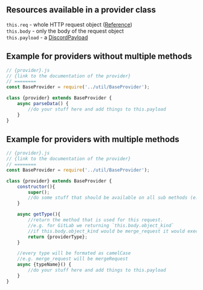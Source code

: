 ## Resources available in a provider class  
`this.req` - whole HTTP request object ([Reference](http://expressjs.com/de/4x/api.html#req))  
`this.body` - only the body of the request object  
`this.payload` - a [DiscordPayload](util/DiscordPayload.md)

## Example for providers without multiple methods
```js
// {provider}.js
// {link to the documentation of the provider}
// ========
const BaseProvider = require('../util/BaseProvider');

class {provider} extends BaseProvider {
    async parseData() {
        //do your stuff here and add things to this.payload
    }
}
```

## Example for providers with multiple methods
```js
// {provider}.js
// {link to the documentation of the provider}
// ========
const BaseProvider = require('../util/BaseProvider');

class {provider} extends BaseProvider {
    constructor(){
        super();
        //do some stuff that should be available on all sub methods (e.g. setting the discord embed color)
    }

    async getType(){
        //return the method that is used for this request.
        //e.g. for GitLab we returning `this.body.object_kind`  
        //if this.body.object_kind would be merge_request it would execute the sub method mergeRequest in this class here.
        return {providerType};
    }

    //every type will be formated as camelCase
    //e.g. merge_request will be mergeRequest
    async {typeName}() {
        //do your stuff here and add things to this.payload
    }
}
```
